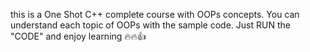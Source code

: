 this is a One Shot C++ complete course with OOPs concepts. You can understand each topic of OOPs with the sample code. Just RUN the "CODE" and enjoy learning 🔥🔥👍
